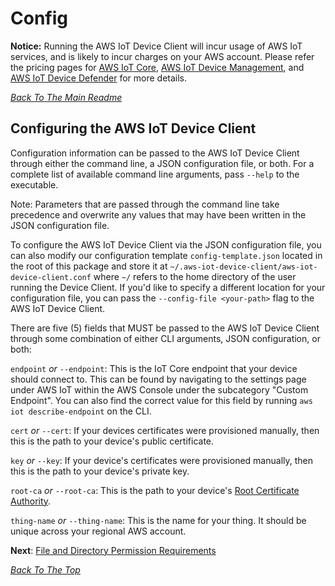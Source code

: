 # Config
 **Notice:** Running the AWS IoT Device Client will incur usage of AWS IoT services, and is likely to incur charges on your AWS account. Please refer the pricing pages for [AWS IoT Core](https://aws.amazon.com/iot-core/pricing/), [AWS IoT Device Management](https://aws.amazon.com/iot-device-management/pricing/), and [AWS IoT Device Defender](https://aws.amazon.com/iot-device-defender/pricing/) for more details.

[*Back To The Main Readme*](../README.md)

## Configuring the AWS IoT Device Client

Configuration information can be passed to the AWS IoT Device Client through either the command line, a JSON configuration
file, or both. For a complete list of available command line arguments, pass `--help` to the executable. 

Note: Parameters that are passed through the command line take precedence and overwrite any values that may have been written in the JSON configuration file. 

To configure the AWS IoT Device Client via the JSON configuration file, you can also modify our configuration template 
`config-template.json` located in the root of this package and store it at `~/.aws-iot-device-client/aws-iot-device-client.conf`
where `~/` refers to the home directory of the user running the Device Client. If you'd like to specify a different location
for your configuration file, you can pass the `--config-file <your-path>` flag to the AWS IoT Device Client. 

There are five (5) fields that MUST be passed to the AWS IoT Device Client through some combination of either CLI arguments, 
JSON configuration, or both:

`endpoint` *or* `--endpoint`: This is the IoT Core endpoint that your device should connect to. This can be found by navigating to the settings
page under AWS IoT within the AWS Console under the subcategory "Custom Endpoint". You can also find the correct value for this 
field by running `aws iot describe-endpoint` on the CLI. 

`cert` *or* `--cert`: If your devices certificates were provisioned manually, then this is the path to your device's public certificate. 

`key` *or* `--key`: If your device's certificates were provisioned manually, then this is the path to your device's private key. 

`root-ca` *or* `--root-ca`: This is the path to your device's [Root Certificate Authority](https://www.amazontrust.com/repository/AmazonRootCA1.pem).

`thing-name` *or* `--thing-name`: This is the name for your thing. It should be unique across your regional AWS account. 

**Next**: [File and Directory Permission Requirements](PERMISSIONS.md)

[*Back To The Top*](#config)